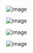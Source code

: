 ![image](https://github.com/user-attachments/assets/9e5179c7-d492-4776-81cb-c20de55db5d0)

![image](https://github.com/user-attachments/assets/c2bbaf0a-fda2-4f25-80ed-e39ef81d6df1)

![image](https://github.com/user-attachments/assets/dfa9dcdd-412f-459d-9fe5-1dfc3d1f477b)

![image](https://github.com/user-attachments/assets/b5705d60-b9a5-4052-9ebd-20a72f3d28ea)

